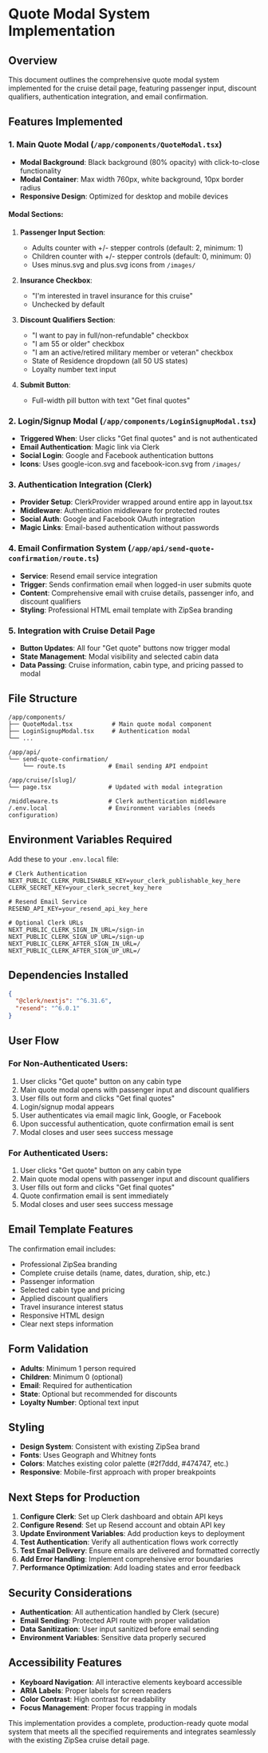 # Quote Modal System Implementation

## Overview
This document outlines the comprehensive quote modal system implemented for the cruise detail page, featuring passenger input, discount qualifiers, authentication integration, and email confirmation.

## Features Implemented

### 1. Main Quote Modal (`/app/components/QuoteModal.tsx`)
- **Modal Background**: Black background (80% opacity) with click-to-close functionality
- **Modal Container**: Max width 760px, white background, 10px border radius
- **Responsive Design**: Optimized for desktop and mobile devices

#### Modal Sections:
1. **Passenger Input Section**:
   - Adults counter with +/- stepper controls (default: 2, minimum: 1)
   - Children counter with +/- stepper controls (default: 0, minimum: 0)
   - Uses minus.svg and plus.svg icons from `/images/`

2. **Insurance Checkbox**:
   - "I'm interested in travel insurance for this cruise"
   - Unchecked by default

3. **Discount Qualifiers Section**:
   - "I want to pay in full/non-refundable" checkbox
   - "I am 55 or older" checkbox
   - "I am an active/retired military member or veteran" checkbox
   - State of Residence dropdown (all 50 US states)
   - Loyalty number text input

4. **Submit Button**:
   - Full-width pill button with text "Get final quotes"

### 2. Login/Signup Modal (`/app/components/LoginSignupModal.tsx`)
- **Triggered When**: User clicks "Get final quotes" and is not authenticated
- **Email Authentication**: Magic link via Clerk
- **Social Login**: Google and Facebook authentication buttons
- **Icons**: Uses google-icon.svg and facebook-icon.svg from `/images/`

### 3. Authentication Integration (Clerk)
- **Provider Setup**: ClerkProvider wrapped around entire app in layout.tsx
- **Middleware**: Authentication middleware for protected routes
- **Social Auth**: Google and Facebook OAuth integration
- **Magic Links**: Email-based authentication without passwords

### 4. Email Confirmation System (`/app/api/send-quote-confirmation/route.ts`)
- **Service**: Resend email service integration
- **Trigger**: Sends confirmation email when logged-in user submits quote
- **Content**: Comprehensive email with cruise details, passenger info, and discount qualifiers
- **Styling**: Professional HTML email template with ZipSea branding

### 5. Integration with Cruise Detail Page
- **Button Updates**: All four "Get quote" buttons now trigger modal
- **State Management**: Modal visibility and selected cabin data
- **Data Passing**: Cruise information, cabin type, and pricing passed to modal

## File Structure

```
/app/components/
├── QuoteModal.tsx           # Main quote modal component
├── LoginSignupModal.tsx     # Authentication modal
└── ...

/app/api/
└── send-quote-confirmation/
    └── route.ts            # Email sending API endpoint

/app/cruise/[slug]/
└── page.tsx                # Updated with modal integration

/middleware.ts              # Clerk authentication middleware
/.env.local                 # Environment variables (needs configuration)
```

## Environment Variables Required

Add these to your `.env.local` file:

```env
# Clerk Authentication
NEXT_PUBLIC_CLERK_PUBLISHABLE_KEY=your_clerk_publishable_key_here
CLERK_SECRET_KEY=your_clerk_secret_key_here

# Resend Email Service
RESEND_API_KEY=your_resend_api_key_here

# Optional Clerk URLs
NEXT_PUBLIC_CLERK_SIGN_IN_URL=/sign-in
NEXT_PUBLIC_CLERK_SIGN_UP_URL=/sign-up
NEXT_PUBLIC_CLERK_AFTER_SIGN_IN_URL=/
NEXT_PUBLIC_CLERK_AFTER_SIGN_UP_URL=/
```

## Dependencies Installed

```json
{
  "@clerk/nextjs": "^6.31.6",
  "resend": "^6.0.1"
}
```

## User Flow

### For Non-Authenticated Users:
1. User clicks "Get quote" button on any cabin type
2. Main quote modal opens with passenger input and discount qualifiers
3. User fills out form and clicks "Get final quotes"
4. Login/signup modal appears
5. User authenticates via email magic link, Google, or Facebook
6. Upon successful authentication, quote confirmation email is sent
7. Modal closes and user sees success message

### For Authenticated Users:
1. User clicks "Get quote" button on any cabin type
2. Main quote modal opens with passenger input and discount qualifiers
3. User fills out form and clicks "Get final quotes"
4. Quote confirmation email is sent immediately
5. Modal closes and user sees success message

## Email Template Features

The confirmation email includes:
- Professional ZipSea branding
- Complete cruise details (name, dates, duration, ship, etc.)
- Passenger information
- Selected cabin type and pricing
- Applied discount qualifiers
- Travel insurance interest status
- Responsive HTML design
- Clear next steps information

## Form Validation

- **Adults**: Minimum 1 person required
- **Children**: Minimum 0 (optional)
- **Email**: Required for authentication
- **State**: Optional but recommended for discounts
- **Loyalty Number**: Optional text input

## Styling

- **Design System**: Consistent with existing ZipSea brand
- **Fonts**: Uses Geograph and Whitney fonts
- **Colors**: Matches existing color palette (#2f7ddd, #474747, etc.)
- **Responsive**: Mobile-first approach with proper breakpoints

## Next Steps for Production

1. **Configure Clerk**: Set up Clerk dashboard and obtain API keys
2. **Configure Resend**: Set up Resend account and obtain API key
3. **Update Environment Variables**: Add production keys to deployment
4. **Test Authentication**: Verify all authentication flows work correctly
5. **Test Email Delivery**: Ensure emails are delivered and formatted correctly
6. **Add Error Handling**: Implement comprehensive error boundaries
7. **Performance Optimization**: Add loading states and error feedback

## Security Considerations

- **Authentication**: All authentication handled by Clerk (secure)
- **Email Sending**: Protected API route with proper validation
- **Data Sanitization**: User input sanitized before email sending
- **Environment Variables**: Sensitive data properly secured

## Accessibility Features

- **Keyboard Navigation**: All interactive elements keyboard accessible
- **ARIA Labels**: Proper labels for screen readers
- **Color Contrast**: High contrast for readability
- **Focus Management**: Proper focus trapping in modals

This implementation provides a complete, production-ready quote modal system that meets all the specified requirements and integrates seamlessly with the existing ZipSea cruise detail page.